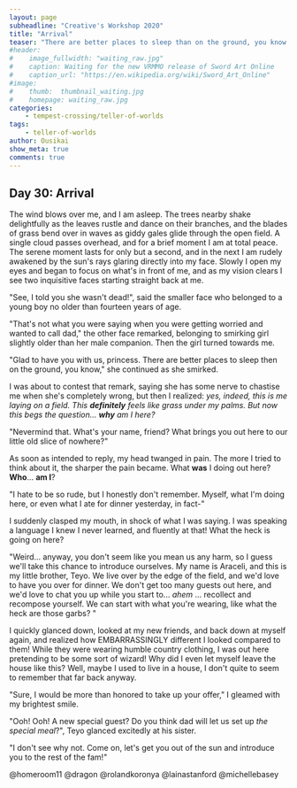 ```yaml
---
layout: page
subheadline: "Creative's Workshop 2020"
title: "Arrival"
teaser: "There are better places to sleep than on the ground, you know."
#header:
#    image_fullwidth: "waiting_raw.jpg"
#    caption: Waiting for the new VRMMO release of Sword Art Online
#    caption_url: "https://en.wikipedia.org/wiki/Sword_Art_Online"
#image:
#    thumb:  thumbnail_waiting.jpg
#    homepage: waiting_raw.jpg
categories:
    - tempest-crossing/teller-of-worlds
tags:
    - teller-of-worlds
author: Ousikai
show_meta: true
comments: true
---
```


## Day 30: Arrival

The wind blows over me, and I am asleep. The trees nearby shake delightfully as the leaves rustle and dance on their branches, and the blades of grass bend over in waves as giddy gales glide through the open field. A single cloud passes overhead, and for a brief moment I am at total peace. The serene moment lasts for only but a second, and in the next I am rudely awakened by the sun's rays glaring directly into my face. Slowly I open my eyes and began to focus on what's in front of me, and as my vision clears I see two inquisitive faces starting straight back at me.

"See, I told you she wasn't dead!", said the smaller face who belonged to a young boy no older than fourteen years of age. 

"That's not what you were saying when you were getting worried and wanted to call dad," the other face remarked, belonging to smirking girl slightly older than her male companion. Then the girl turned towards me. 

"Glad to have you with us, princess. There are better places to sleep then on the ground, you know," she continued as she smirked. 

I was about to contest that remark, saying she has some nerve to chastise me when she's completely wrong, but then I realized: *yes, indeed, this is me laying on a field. This **definitely** feels like grass under my palms. But now this begs the question... **why** am I here?*

"Nevermind that. What's your name, friend? What brings you out here to our little old slice of nowhere?"

As soon as intended to reply, my head twanged in pain. The more I tried to think about it, the sharper the pain became. What **was** I doing out here? **Who**... **am I**? 

"I hate to be so rude, but I honestly don't remember. Myself, what I'm doing here, or even what I ate for dinner yesterday, in fact-"

I suddenly clasped my mouth, in shock of what I was saying. I was speaking a language I knew I never learned, and fluently at that! What the heck is going on here?

"Weird... anyway, you don't seem like you mean us any harm, so I guess we'll take this chance to introduce ourselves. My name is Araceli, and this is my little brother, Teyo. We live over by the edge of the field, and we'd love to have you over for dinner. We don't get too many guests out here, and we'd love to chat you up while you start to... *ahem* ... recollect and recompose yourself. We can start with what you're wearing, like what the heck are those garbs? "

I quickly glanced down, looked at my new friends, and back down at myself again, and realized how EMBARRASSINGLY different I looked compared to them! While they were wearing humble country clothing, I was out here pretending to be some sort of wizard! Why did I even let myself leave the house like this? Well, maybe I used to live in a house, I don't quite to seem to remember that far back anyway. 

"Sure, I would be more than honored to take up your offer," I gleamed with my brightest smile.

"Ooh! Ooh! A new special guest? Do you think dad will let us set up *the special meal*?", Teyo glanced excitedly at his sister. 

"I don't see why not. Come on, let's get you out of the sun and introduce you to the rest of the fam!" 

@homeroom11 @dragon @rolandkoronya @lainastanford  @michellebasey